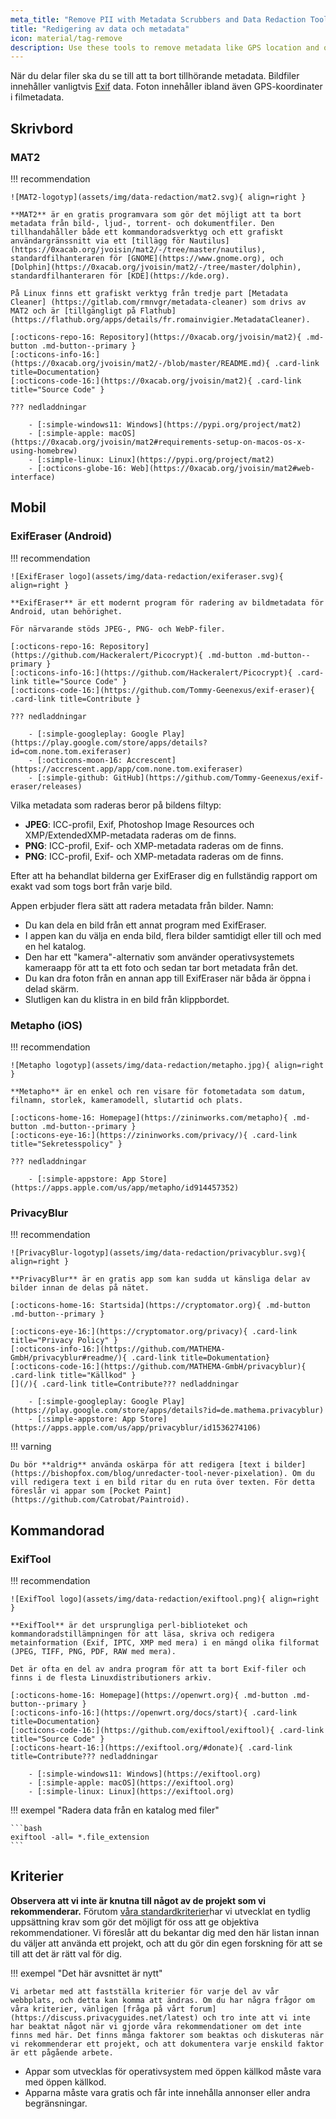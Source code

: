 ```yaml
---
meta_title: "Remove PII with Metadata Scrubbers and Data Redaction Tools - Privacy Guides"
title: "Redigering av data och metadata"
icon: material/tag-remove
description: Use these tools to remove metadata like GPS location and other identifying information from photos and files you share.
---
```


När du delar filer ska du se till att ta bort tillhörande metadata. Bildfiler innehåller vanligtvis [Exif](https://en.wikipedia.org/wiki/Exif) data. Foton innehåller ibland även GPS-koordinater i filmetadata.

## Skrivbord

### MAT2

!!! recommendation

    ![MAT2-logotyp](assets/img/data-redaction/mat2.svg){ align=right }
    
    **MAT2** är en gratis programvara som gör det möjligt att ta bort metadata från bild-, ljud-, torrent- och dokumentfiler. Den tillhandahåller både ett kommandoradsverktyg och ett grafiskt användargränssnitt via ett [tillägg för Nautilus] (https://0xacab.org/jvoisin/mat2/-/tree/master/nautilus), standardfilhanteraren för [GNOME](https://www.gnome.org), och [Dolphin](https://0xacab.org/jvoisin/mat2/-/tree/master/dolphin), standardfilhanteraren för [KDE](https://kde.org).
    
    På Linux finns ett grafiskt verktyg från tredje part [Metadata Cleaner] (https://gitlab.com/rmnvgr/metadata-cleaner) som drivs av MAT2 och är [tillgängligt på Flathub] (https://flathub.org/apps/details/fr.romainvigier.MetadataCleaner).
    
    [:octicons-repo-16: Repository](https://0xacab.org/jvoisin/mat2){ .md-button .md-button--primary }
    [:octicons-info-16:](https://0xacab.org/jvoisin/mat2/-/blob/master/README.md){ .card-link title=Documentation}
    [:octicons-code-16:](https://0xacab.org/jvoisin/mat2){ .card-link title="Source Code" }
    
    ??? nedladdningar
    
        - [:simple-windows11: Windows](https://pypi.org/project/mat2)
        - [:simple-apple: macOS](https://0xacab.org/jvoisin/mat2#requirements-setup-on-macos-os-x-using-homebrew)
        - [:simple-linux: Linux](https://pypi.org/project/mat2)
        - [:octicons-globe-16: Web](https://0xacab.org/jvoisin/mat2#web-interface)

## Mobil

### ExifEraser (Android)

!!! recommendation

    ![ExifEraser logo](assets/img/data-redaction/exiferaser.svg){ align=right }
    
    **ExifEraser** är ett modernt program för radering av bildmetadata för Android, utan behörighet.
    
    För närvarande stöds JPEG-, PNG- och WebP-filer.
    
    [:octicons-repo-16: Repository](https://github.com/Hackeralert/Picocrypt){ .md-button .md-button--primary }
    [:octicons-info-16:](https://github.com/Hackeralert/Picocrypt){ .card-link title="Source Code" }
    [:octicons-code-16:](https://github.com/Tommy-Geenexus/exif-eraser){ .card-link title=Contribute }
    
    ??? nedladdningar
    
        - [:simple-googleplay: Google Play](https://play.google.com/store/apps/details?id=com.none.tom.exiferaser)
        - [:octicons-moon-16: Accrescent](https://accrescent.app/app/com.none.tom.exiferaser)
        - [:simple-github: GitHub](https://github.com/Tommy-Geenexus/exif-eraser/releases)

Vilka metadata som raderas beror på bildens filtyp:

* **JPEG**: ICC-profil, Exif, Photoshop Image Resources och XMP/ExtendedXMP-metadata raderas om de finns.
* **PNG**: ICC-profil, Exif- och XMP-metadata raderas om de finns.
* **PNG**: ICC-profil, Exif- och XMP-metadata raderas om de finns.

Efter att ha behandlat bilderna ger ExifEraser dig en fullständig rapport om exakt vad som togs bort från varje bild.

Appen erbjuder flera sätt att radera metadata från bilder. Namn:

* Du kan dela en bild från ett annat program med ExifEraser.
* I appen kan du välja en enda bild, flera bilder samtidigt eller till och med en hel katalog.
* Den har ett "kamera"-alternativ som använder operativsystemets kameraapp för att ta ett foto och sedan tar bort metadata från det.
* Du kan dra foton från en annan app till ExifEraser när båda är öppna i delad skärm.
* Slutligen kan du klistra in en bild från klippbordet.

### Metapho (iOS)

!!! recommendation

    ![Metapho logotyp](assets/img/data-redaction/metapho.jpg){ align=right }
    
    **Metapho** är en enkel och ren visare för fotometadata som datum, filnamn, storlek, kameramodell, slutartid och plats.
    
    [:octicons-home-16: Homepage](https://zininworks.com/metapho){ .md-button .md-button--primary }
    [:octicons-eye-16:](https://zininworks.com/privacy/){ .card-link title="Sekretesspolicy" }
    
    ??? nedladdningar
    
        - [:simple-appstore: App Store](https://apps.apple.com/us/app/metapho/id914457352)

### PrivacyBlur

!!! recommendation

    ![PrivacyBlur-logotyp](assets/img/data-redaction/privacyblur.svg){ align=right }
    
    **PrivacyBlur** är en gratis app som kan sudda ut känsliga delar av bilder innan de delas på nätet.
    
    [:octicons-home-16: Startsida](https://cryptomator.org){ .md-button .md-button--primary }
    
    [:octicons-eye-16:](https://cryptomator.org/privacy){ .card-link title="Privacy Policy" }
    [:octicons-info-16:](https://github.com/MATHEMA-GmbH/privacyblur#readme/){ .card-link title=Dokumentation}
    [:octicons-code-16:](https://github.com/MATHEMA-GmbH/privacyblur){ .card-link title="Källkod" }
    [](/){ .card-link title=Contribute??? nedladdningar
    
        - [:simple-googleplay: Google Play](https://play.google.com/store/apps/details?id=de.mathema.privacyblur)
        - [:simple-appstore: App Store](https://apps.apple.com/us/app/privacyblur/id1536274106)

!!! varning

    Du bör **aldrig** använda oskärpa för att redigera [text i bilder] (https://bishopfox.com/blog/unredacter-tool-never-pixelation). Om du vill redigera text i en bild ritar du en ruta över texten. För detta föreslår vi appar som [Pocket Paint] (https://github.com/Catrobat/Paintroid).

## Kommandorad

### ExifTool

!!! recommendation

    ![ExifTool logo](assets/img/data-redaction/exiftool.png){ align=right }
    
    **ExifTool** är det ursprungliga perl-biblioteket och kommandoradstillämpningen för att läsa, skriva och redigera metainformation (Exif, IPTC, XMP med mera) i en mängd olika filformat (JPEG, TIFF, PNG, PDF, RAW med mera).
    
    Det är ofta en del av andra program för att ta bort Exif-filer och finns i de flesta Linuxdistributioners arkiv.
    
    [:octicons-home-16: Homepage](https://openwrt.org){ .md-button .md-button--primary }
    [:octicons-info-16:](https://openwrt.org/docs/start){ .card-link title=Documentation}
    [:octicons-code-16:](https://github.com/exiftool/exiftool){ .card-link title="Source Code" }
    [:octicons-heart-16:](https://exiftool.org/#donate){ .card-link title=Contribute??? nedladdningar
    
        - [:simple-windows11: Windows](https://exiftool.org)
        - [:simple-apple: macOS](https://exiftool.org)
        - [:simple-linux: Linux](https://exiftool.org)

!!! exempel "Radera data från en katalog med filer"

    ```bash
    exiftool -all= *.file_extension
    ```

## Kriterier

**Observera att vi inte är knutna till något av de projekt som vi rekommenderar.** Förutom [våra standardkriterier](about/criteria.md)har vi utvecklat en tydlig uppsättning krav som gör det möjligt för oss att ge objektiva rekommendationer. Vi föreslår att du bekantar dig med den här listan innan du väljer att använda ett projekt, och att du gör din egen forskning för att se till att det är rätt val för dig.

!!! exempel "Det här avsnittet är nytt"

    Vi arbetar med att fastställa kriterier för varje del av vår webbplats, och detta kan komma att ändras. Om du har några frågor om våra kriterier, vänligen [fråga på vårt forum] (https://discuss.privacyguides.net/latest) och tro inte att vi inte har beaktat något när vi gjorde våra rekommendationer om det inte finns med här. Det finns många faktorer som beaktas och diskuteras när vi rekommenderar ett projekt, och att dokumentera varje enskild faktor är ett pågående arbete.

- Appar som utvecklas för operativsystem med öppen källkod måste vara med öppen källkod.
- Apparna måste vara gratis och får inte innehålla annonser eller andra begränsningar.
